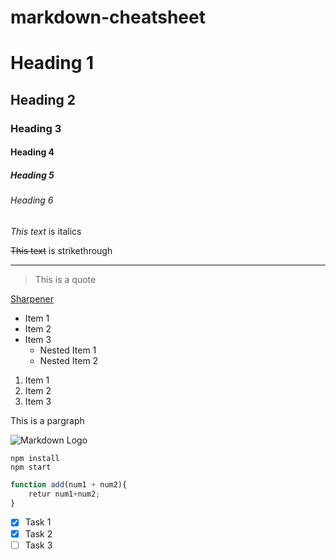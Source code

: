 # markdown-cheatsheet

<!--Heading -->
# Heading 1
## Heading 2
### Heading 3
#### Heading 4
##### Heading 5
###### Heading 6

<!-- Italics -->
*This text* is italics

<!-- Strikethrough -->
~~This text~~ is strikethrough

<!-- Horizontal Rule -->
----
<!-- Blockquote -->
> This is a quote

<!-- Links-->
[Sharpener](https://sharpener.tech)

<!--ul -->
* Item 1
* Item 2
* Item 3
    * Nested Item 1
    * Nested Item 2


<!--ol -->
1. Item 1
1. Item 2
1. Item 3


<!-- Inline code block -->
<p>This is a pargraph</p>

<!-- Images-->
![Markdown Logo](https://markdown-here.com/img/icon256.png)


<!-- Github --> 
```
npm install
npm start
```

```javascript
function add(num1 + num2){
    retur num1+num2;
}
```

* [X] Task 1
* [X] Task 2
* [ ] Task 3
